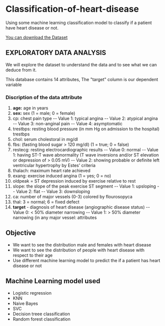 # Classification-of-heart-disease
Using some machine learning classification model to classify if a patient have heart disease or not.

[You can download the Dataset](https://www.kaggle.com/ronitf/heart-disease-uci)
## EXPLORATORY DATA ANALYSIS 

We will explore the dataset to understand the data and to see what we can deduce from it.

This database contains 14 attributes, The "target" column is our dependent variable 

### Discription of the data attribute 
1. **age:** age in years
2. **sex:** sex (1 = male; 0 = female)
3. cp: chest pain type -- Value 1: typical angina -- Value 2: atypical angina -- Value 3: non-anginal pain -- Value 4:    asymptomatic
4. trestbps: resting blood pressure (in mm Hg on admission to the hospital) trestbps
5. chol: serum cholestoral in mg/dl
6. fbs: (fasting blood sugar > 120 mg/dl) (1 = true; 0 = false)
7. restecg: resting electrocardiographic results -- Value 0: normal -- Value 1: having ST-T wave abnormality (T wave inversions and/or ST elevation or depression of > 0.05 mV) -- Value 2: showing probable or definite left ventricular hypertrophy by Estes' criteria
8. thalach: maximum heart rate achieved
9. exang: exercise induced angina (1 = yes; 0 = no)
10. oldpeak = ST depression induced by exercise relative to rest 
11. slope: the slope of the peak exercise ST segment -- Value 1: upsloping -- Value 2: flat -- Value 3: downsloping
12. ca: number of major vessels (0-3) colored by flourosopyca
13. thal: 3 = normal; 6 = fixed defect 
14. **target** - diagnosis of heart disease (angiographic disease status) -- Value 0: < 50% diameter narrowing -- Value 1: > 50% diameter narrowing (in any major vessel: attributes 

## Objective 
+ We want to see the distribution male and females with heart disease 
+ We want to see the distribution of people with heart disease with respect to their age
+ Use different machine learning model to predict the if a patient has heart disease or not

## Machine Learning model used 
+ Logistic regression 
+ KNN
+ Naive Bayes
+ SVC
+ Decision treee classification 
+ Random forest classification 



